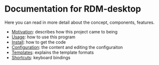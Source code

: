 # Documentation for RDM-desktop
Here you can read in more detail about the concept, components, features.

- [Motivation](Motivation.md): describes how this project came to being
- [Usage](Usage.md): how to use this program
- [Install](Install.md): how to get the code
- [Configuration](Configuration.md): the content and editing the configuraiton
- [Templates](Templates.md): explains the template formats
- [Shortcuts](Shortcuts.md): keyboard bindings
